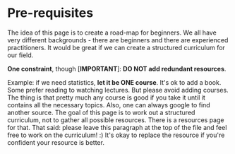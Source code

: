 # Pre-requisites 

The idea of this page is to create a road-map for beginners. We all have very different backgrounds - there are beginners and there are experienced practitioners. It would be great if we can 
create a structured curriculum for our field. 

**One constraint**, though [**IMPORTANT**]: **DO NOT add redundant resources**. 

Example: if we need statistics, **let it be ONE course**. It's ok to add a book. Some prefer reading to watching lectures. 
But please avoid adding courses. The thing  is that pretty much any course is good if you take it until it contains 
all the necessary topics. Also, one can always google to find another source. The goal of this page
is to work out a structured curriculum, not to gather all possible resources. There is a resources page for that. 
That said: please leave this paragraph at the top of the file and feel free to work on the curriculum! :) 
It's okay to replace the resource if you're confident your resource is better. 
